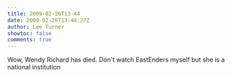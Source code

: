 ```yaml
---
title: 2009-02-26T13-44
date: 2009-02-26T13:44:27Z
author: Lee Turner
showtoc: false
comments: true
---
```


Wow, Wendy Richard has died.  Don't watch EastEnders myself but she is a national institution

